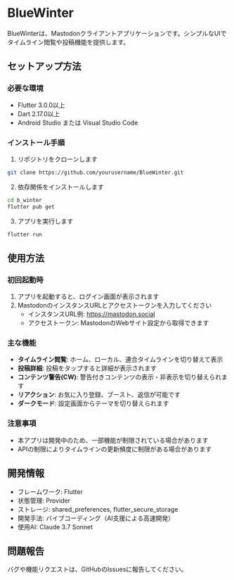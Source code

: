 # BlueWinter

BlueWinterは、Mastodonクライアントアプリケーションです。シンプルなUIでタイムライン閲覧や投稿機能を提供します。

## セットアップ方法

### 必要な環境

- Flutter 3.0.0以上
- Dart 2.17.0以上
- Android Studio または Visual Studio Code

### インストール手順

1. リポジトリをクローンします

```bash
git clone https://github.com/yourusername/BlueWinter.git
```

2. 依存関係をインストールします

```bash
cd b_winter
flutter pub get
```

3. アプリを実行します

```bash
flutter run
```

## 使用方法

### 初回起動時

1. アプリを起動すると、ログイン画面が表示されます
2. MastodonのインスタンスURLとアクセストークンを入力してください
   - インスタンスURL例: https://mastodon.social
   - アクセストークン: MastodonのWebサイト設定から取得できます

### 主な機能

- **タイムライン閲覧**: ホーム、ローカル、連合タイムラインを切り替えて表示
- **投稿詳細**: 投稿をタップすると詳細が表示されます
- **コンテンツ警告(CW)**: 警告付きコンテンツの表示・非表示を切り替えられます
- **リアクション**: お気に入り登録、ブースト、返信が可能です
- **ダークモード**: 設定画面からテーマを切り替えられます

### 注意事項

- 本アプリは開発中のため、一部機能が制限されている場合があります
- APIの制限によりタイムラインの更新頻度に制限がある場合があります

## 開発情報

- フレームワーク: Flutter
- 状態管理: Provider
- ストレージ: shared_preferences, flutter_secure_storage
- 開発手法: バイブコーディング（AI支援による高速開発）
- 使用AI: Claude 3.7 Sonnet

## 問題報告

バグや機能リクエストは、GitHubのIssuesに報告してください。

